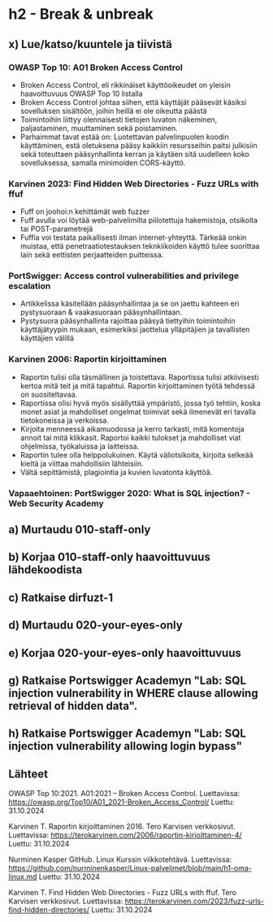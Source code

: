 # h2 - Break & unbreak

## x) Lue/katso/kuuntele ja tiivistä

### OWASP Top 10: A01 Broken Access Control
- Broken Access Control, eli rikkinäiset käyttöoikeudet on yleisin haavoittuvuus OWASP Top 10 listalla
- Broken Access Control johtaa siihen, että käyttäjät pääsevät käsiksi sovelluksen sisältöön, joihin heillä ei ole oikeutta päästä
- Toimintoihin liittyy olennaisesti tietojen luvaton näkeminen, paljastaminen, muuttaminen sekä poistaminen.
- Parhaimmat tavat estää on: Luotettavan palvelinpuolen koodin käyttäminen, estä oletuksena pääsy kaikkiin resursseihin paitsi julkisiin sekä toteuttaen pääsynhallinta kerran ja käytäen sitä uudelleen koko sovelluksessa, samalla minimoiden CORS-käyttö.
### Karvinen 2023: Find Hidden Web Directories - Fuzz URLs with ffuf
- Fuff on joohoi:n kehittämät web fuzzer
- Fuff avulla voi löytää web-palvelimilta piilotettuja hakemistoja, otsikoita tai POST-parametrejä
- Fuffia voi testata paikallisesti ilman internet-yhteyttä. Tärkeää onkin muistaa, että penetraatiotestauksen teknkiikoiden käyttö tulee suorittaa lain sekä eettisten perjaatteiden puitteissa.
### PortSwigger: Access control vulnerabilities and privilege escalation
- Artikkelissa käsitellään pääsynhallintaa ja se on jaettu kahteen eri pystysuoraan & vaakasuoraan pääsynhallintaan.
- Pystysuora pääsynhallinta rajoittaa pääsyä tiettyihin toimintoihin käyttäjätyypin mukaan, esimerkiksi jaottelua ylläpitäjien ja tavallisten käyttäjien välillä
### Karvinen 2006: Raportin kirjoittaminen
- Raportin tulisi olla täsmällinen ja toistettava. Raportissa tulisi atkiivisesti kertoa mitä teit ja mitä tapahtui. Raportin kirjoittaminen työtä tehdessä on suositeltavaa.
- Raportissa olisi hyvä myös sisällyttää ympäristö, jossa työ tehtiin, koska monet asiat ja mahdolliset ongelmat toimivat sekä ilmenevät eri tavalla tietokoneissa ja verkoissa.
- Kirjoita menneessä aikamuodossa ja kerro tarkasti, mitä komentoja annoit tai mitä klikkasit. Raportoi kaikki tulokset ja mahdolliset viat ohjelmissa, työkaluissa ja laitteissa.
- Raportin tulee olla helppolukuinen. Käytä väliotsikoita, kirjoita selkeää kieltä ja viittaa mahdollisiin lähteisiin.
- Vältä sepittämistä, plagiointia ja kuvien luvatonta käyttöä.
### Vapaaehtoinen: PortSwigger 2020: What is SQL injection? - Web Security Academy

## a) Murtaudu 010-staff-only

## b) Korjaa 010-staff-only haavoittuvuus lähdekoodista

## c) Ratkaise dirfuzt-1

## d) Murtaudu 020-your-eyes-only

## e) Korjaa 020-your-eyes-only haavoittuvuus

## g) Ratkaise Portswigger Academyn "Lab: SQL injection vulnerability in WHERE clause allowing retrieval of hidden data".

## h) Ratkaise Portswigger Academyn "Lab: SQL injection vulnerability allowing login bypass"

## Lähteet
OWASP Top 10:2021. A01:2021 – Broken Access Control. Luettavissa: https://owasp.org/Top10/A01_2021-Broken_Access_Control/ Luettu: 31.10.2024

Karvinen T. Raportin kirjoittaminen 2016. Tero Karvisen verkkosivut. Luettavissa: https://terokarvinen.com/2006/raportin-kirjoittaminen-4/ Luettu: 31.10.2024

Nurminen Kasper GitHub. Linux Kurssin viikkotehtävä. Luettavissa: https://github.com/nurminenkasper/Linux-palvelimet/blob/main/h1-oma-linux.md Luettu: 31.10.2024

Karvinen T. Find Hidden Web Directories - Fuzz URLs with ffuf. Tero Karvisen verkkosivut. Luettavissa: https://terokarvinen.com/2023/fuzz-urls-find-hidden-directories/ Luettu: 31.10.2024


